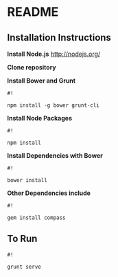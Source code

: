  # README # 

## Installation Instructions ##

**Install Node.js**
http://nodejs.org/

**Clone repository**

**Install Bower and Grunt**

```
#!

npm install -g bower grunt-cli
```

**Install Node Packages**

```
#!

npm install
```

**Install Dependencies with Bower**

```
#!

bower install
```

**Other Dependencies include**

```
#!

gem install compass
```


## To Run ##

```
#!

grunt serve
```

